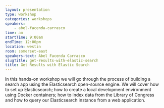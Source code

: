 ```yaml
---
layout: presentation
type: workshop
categories: workshops
speakers:
    - abel-facenda-carrasco
time: am
startTime: 9:00am
endTime: 12:00pm
location: westin
room: somerset-east
speakers-text: Abel Facenda Carrasco
slugTitle: get-results-with-elastic-search
title: Get Results with Elastic Search
---
```

In this hands-on workshop we will go through the process of building a search app using the Elasticsearch open-source engine. We will cover how to set up Elasticsearch; how to create a local development environment using Docker containers; how to index data from the Library of Congress and how to query our Elasticsearch instance from a web application.
